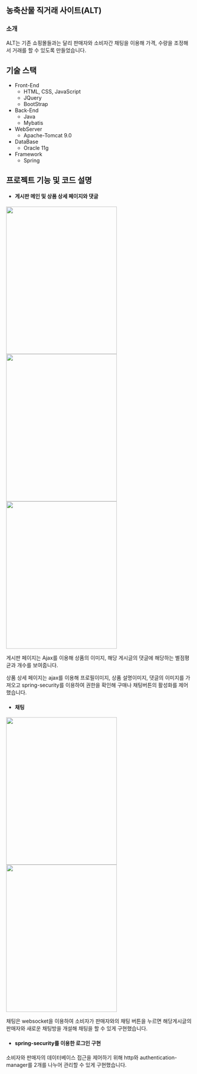 ## 농축산물 직거래 사이트(ALT)

### 소개
ALT는 기존 쇼핑몰들과는 달리 판매자와 소비자간 채팅을 이용해 가격, 수량을 조정해서 거래를 할 수 있도록 만들었습니다.

## 기술 스택

- Front-End
  - HTML, CSS, JavaScript
  - JQuery
  - BootStrap
- Back-End
  - Java
  - Mybatis
- WebServer
  - Apache-Tomcat 9.0
- DataBase
  - Oracle 11g
- Framework
  - Spring

## 프로젝트 기능 및 코드 설명
* #### 게시판 메인 및 상품 상세 페이지와 댓글
<img width='300px' height='400px' src='https://user-images.githubusercontent.com/81149759/113966650-71e94380-986a-11eb-92c4-fdd51cc01066.PNG'><img width='300px' height='400px' src='https://user-images.githubusercontent.com/81149759/113966648-7150ad00-986a-11eb-9e01-af4e171ded00.PNG'><img width='300px' height='400px' src='https://user-images.githubusercontent.com/81149759/113966646-7150ad00-986a-11eb-868a-e44f4fe35559.PNG'>


게시판 페이지는 Ajax를 이용해 상품의 이미지, 해당 게시글의 댓글에 해당하는 별점평균과 개수를 보여줍니다.

상품 상세 페이지는 ajax를 이용해 프로필이미지, 상품 설명이미지, 댓글의 이미지를 가져오고 spring-security를 이용하여 권한을 확인해 구매나 채팅버튼의 활성화를 제어했습니다.

* #### 채팅
<img width='300px' height='400px' src='https://user-images.githubusercontent.com/81149759/113966294-c9d37a80-9869-11eb-8fba-b9e51d0828d0.PNG'><img width='300px' height='400px' src='https://user-images.githubusercontent.com/81149759/113966643-701f8000-986a-11eb-880e-e00076027a89.PNG'>

채팅은 websocket을 이용하여 소비자가 판매자와의 채팅 버튼을 누르면 해당게시글의 판매자와 새로운 채팅방을 개설해 채팅을 할 수 있게 구현했습니다.

* #### spring-security를 이용한 로그인 구현

소비자와 판매자의 데이터베이스 접근을 제어하기 위해 http와 authentication-manager를 2개를 나누어 관리할 수 있게 구현했습니다.
